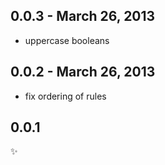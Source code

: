 
0.0.3 - March 26, 2013
----------------------
* uppercase booleans

0.0.2 - March 26, 2013
----------------------
* fix ordering of rules

0.0.1
-----
:sparkles: